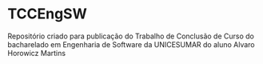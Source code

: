 # TCCEngSW
Repositório criado para publicação do Trabalho de Conclusão de Curso do bacharelado em Engenharia de Software da UNICESUMAR do aluno Alvaro Horowicz Martins
